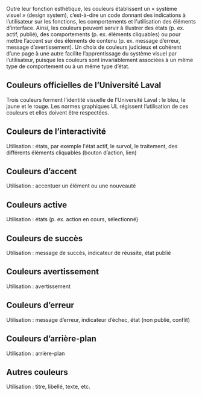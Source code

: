 Outre leur fonction esthétique, les couleurs établissent un «&nbsp;système visuel&nbsp;»  (design system), c’est-à-dire un code  donnant des indications à l’utilisateur sur les fonctions, les  comportements et l'utilisation des éléments d’interface. Ainsi, les couleurs peuvent servir à illustrer des états (p. ex. actif, publié), des comportements (p. ex. éléments cliquables) ou pour mettre l’accent sur des éléments de contenu (p. ex. message d’erreur, message d’avertissement). Un choix de couleurs judicieux et cohérent d’une page à une autre facilite l’apprentissage du système visuel par l’utilisateur, puisque les couleurs sont invariablement associées à un même type de comportement ou à un même type d’état.

## Couleurs officielles de l’Université Laval
Trois couleurs forment l’identité visuelle de l’Université Laval :  le bleu, le jaune et le rouge.  Les normes graphiques UL régissent l’utilisation de ces couleurs  et elles  doivent être respectées.

<modul-color name="$m-color--ul-blue" hex="#09f" ></modul-color>
<modul-color name="$m-color--ul-yellow" hex="#ffc103" ></modul-color>
<modul-color name="$m-color--ul-red" hex="#e30513" ></modul-color>

## Couleurs de l’interactivité
Utilisation : états, par exemple l'état actif, le survol, le traitement, des différents éléments cliquables (bouton d’action, lien)

<modul-color name="$m-color--interactive-darker" hex="#0075c3" ></modul-color>
<modul-color name="$m-color--interactive-dark" hex="#0587e1" ></modul-color>
<modul-color name="$m-color--interactive" hex="#09f" ></modul-color>
<modul-color name="$m-color--interactive-light" hex="#36adff" ></modul-color>
<modul-color name="$m-color--interactive-lighter" hex="#6ed2ff" ></modul-color>
<modul-color name="$m-color--interactive-lightest" hex="#dffaff" ></modul-color>

## Couleurs d’accent
Utilisation : accentuer un élément ou une nouveauté

<modul-color name="$m-color--iaccent-dark" hex="#ed8514" ></modul-color>
<modul-color name="$m-color--accent" hex="#f39612" ></modul-color>
<modul-color name="$m-color--accent-light" hex="#ffaa26" ></modul-color>
<modul-color name="$m-color--accent-lightest" hex="#ffeecf" ></modul-color>

## Couleurs active
Utilisation :  états (p. ex. action en cours,  sélectionné)

<modul-color name="$m-color--active-dark" hex="#edaf00" ></modul-color>
<modul-color name="$m-color--active" hex="#ffc103" ></modul-color>
<modul-color name="$m-color--active-light" hex="#ffd517" ></modul-color>
<modul-color name="$m-color--active-lightest" hex="#fffdcf" ></modul-color>

## Couleurs de succès
Utilisation : message de succès, indicateur de réussite, état publié

<modul-color name="$m-color--success-dark" hex="#55b26c" ></modul-color>
<modul-color name="$m-color--success" hex="#1dcd8d" ></modul-color>
<modul-color name="$m-color--success-light" hex="#50e2a7" ></modul-color>
<modul-color name="$m-color--success-lightest" hex="#abe5c3" ></modul-color>

## Couleurs avertissement
Utilisation : avertissement

<modul-color name="$m-color--warning-dark" hex="#edaf00" ></modul-color>
<modul-color name="$m-color--warning" hex="#ffc103" ></modul-color>
<modul-color name="$m-color--warning-light" hex="#ffd517" ></modul-color>
<modul-color name="$m-color--warning-lightest" hex="#fffdcf" ></modul-color>

## Couleurs d’erreur
Utilisation : message d’erreur, indicateur d’échec, état (non publié, conflit)

<modul-color name="$m-color--error-dark" hex="#cc0000" ></modul-color>
<modul-color name="$m-color--error" hex="#e30513" ></modul-color>
<modul-color name="$m-color--error-light" hex="#f7081f" ></modul-color>
<modul-color name="$m-color--error-lightest" hex="#ffdcdc" ></modul-color>

## Couleurs d’arrière-plan
Utilisation : arrière-plan

<modul-color name="$m-color--black-grey-darker" hex="#232323" ></modul-color>
<modul-color name="$m-color--black-grey-dark" hex="#2e2e2e" ></modul-color>
<modul-color name="$m-color--black-grey" hex="#3d3d3d" ></modul-color>
<modul-color name="$m-color--black-grey-light" hex="#4f4f4f" ></modul-color>
<modul-color name="$m-color--black-grey-lighter" hex="#666" ></modul-color>
<modul-color name="$m-color--grey-darker" hex="#999" ></modul-color>
<modul-color name="$m-color--grey-dark" hex="#b0b0b0" ></modul-color>
<modul-color name="$m-color--grey" hex="#dadada" ></modul-color>
<modul-color name="$m-color--grey-light" hex="#e8e8e8" ></modul-color>
<modul-color name="$m-color--grey-lighter" hex="#f1f1f1" ></modul-color>
<modul-color name="$m-color--grey-lightest" hex="#f7f7f7" ></modul-color>

## Autres couleurs
Utilisation : titre,  libellé, texte, etc.

<modul-color name="$m-color--text" hex="#000" ></modul-color>
<modul-color name="$m-color--black" hex="#000" ></modul-color>
<modul-color name="$m-color--white" hex="#fff" ></modul-color>
